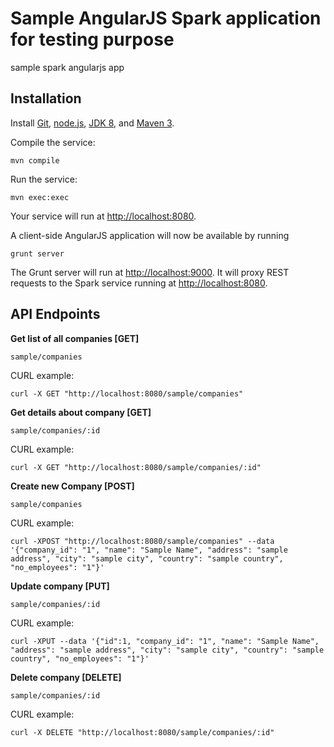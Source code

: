 # Sample AngularJS Spark application for testing purpose
sample spark angularjs app


## Installation

Install [Git](http://git-scm.com), [node.js](http://nodejs.org), [JDK 8](https://www.java.com), and [Maven 3](http://maven.apache.org/).

Compile the service:

    mvn compile

Run the service:

    mvn exec:exec

Your service will run at [http://localhost:8080](http://localhost:8080).

A client-side AngularJS application will now be available by running

    grunt server

The Grunt server will run at [http://localhost:9000](http://localhost:9000).  It will proxy REST requests to the Spark service running at [http://localhost:8080](http://localhost:8080).


API Endpoints
-----------

**Get list of all companies [GET]**

    sample/companies

CURL example:

```
curl -X GET "http://localhost:8080/sample/companies"
```


**Get details about company [GET]**

    sample/companies/:id

CURL example:

```
curl -X GET "http://localhost:8080/sample/companies/:id"
```

**Create new Company [POST]**

    sample/companies

CURL example:

```
curl -XPOST "http://localhost:8080/sample/companies" --data '{"company_id": "1", "name": "Sample Name", "address": "sample address", "city": "sample city", "country": "sample country", "no_employees": "1"}'
```

**Update company [PUT]**

    sample/companies/:id

CURL example:

```
curl -XPUT --data '{"id":1, "company_id": "1", "name": "Sample Name", "address": "sample address", "city": "sample city", "country": "sample country", "no_employees": "1"}'
```

**Delete company [DELETE]**

    sample/companies/:id

CURL example:

```
curl -X DELETE "http://localhost:8080/sample/companies/:id"
```
